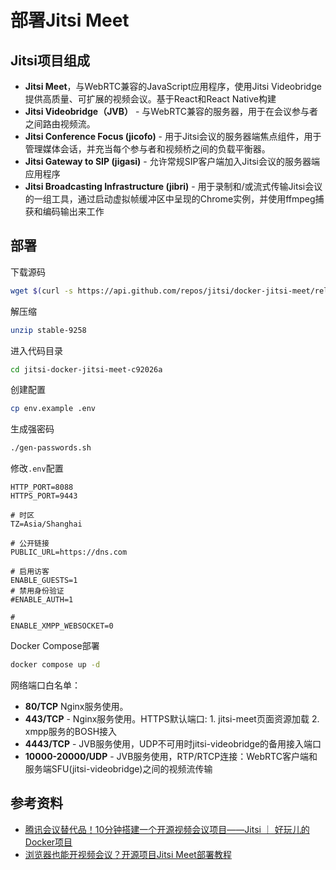 # 部署Jitsi Meet

## Jitsi项目组成

- **Jitsi Meet**，与WebRTC兼容的JavaScript应用程序，使用Jitsi Videobridge提供高质量、可扩展的视频会议。基于React和React Native构建
- **Jitsi Videobridge（JVB）** - 与WebRTC兼容的服务器，用于在会议参与者之间路由视频流。
- **Jitsi Conference Focus (jicofo)** - 用于Jitsi会议的服务器端焦点组件，用于管理媒体会话，并充当每个参与者和视频桥之间的负载平衡器。
- **Jitsi Gateway to SIP (jigasi)** - 允许常规SIP客户端加入Jitsi会议的服务器端应用程序
- **Jitsi Broadcasting Infrastructure (jibri)** - 用于录制和/或流式传输Jitsi会议的一组工具，通过启动虚拟帧缓冲区中呈现的Chrome实例，并使用ffmpeg捕获和编码输出来工作

## 部署

下载源码

```bash
wget $(curl -s https://api.github.com/repos/jitsi/docker-jitsi-meet/releases/latest | grep 'zip' | cut -d" -f4)
```

解压缩

```bash
unzip stable-9258
```

进入代码目录

```bash
cd jitsi-docker-jitsi-meet-c92026a
```

创建配置

```bash
cp env.example .env
```

生成强密码

```bash
./gen-passwords.sh
```

修改`.env`配置

```env
HTTP_PORT=8088
HTTPS_PORT=9443

# 时区
TZ=Asia/Shanghai

# 公开链接
PUBLIC_URL=https://dns.com

# 启用访客
ENABLE_GUESTS=1
# 禁用身份验证
#ENABLE_AUTH=1

# 
ENABLE_XMPP_WEBSOCKET=0
```

Docker Compose部署

```bash
docker compose up -d
```

网络端口白名单：

- **80/TCP** Nginx服务使用。
- **443/TCP** - Nginx服务使用。HTTPS默认端口: 1. jitsi-meet页面资源加载 2. xmpp服务的BOSH接入
- **4443/TCP** - JVB服务使用，UDP不可用时jitsi-videobridge的备用接入端口
- **10000-20000/UDP** - JVB服务使用，RTP/RTCP连接：WebRTC客户端和服务端SFU(jitsi-videobridge)之间的视频流传输

## 参考资料

- [腾讯会议替代品！10分钟搭建一个开源视频会议项目——Jitsi ｜ 好玩儿的Docker项目](https://iwanlab.com/docker-compose-install-jitsi/)
- [浏览器也能开视频会议？开源项目Jitsi Meet部署教程](https://post.smzdm.com/p/akle006k/)
